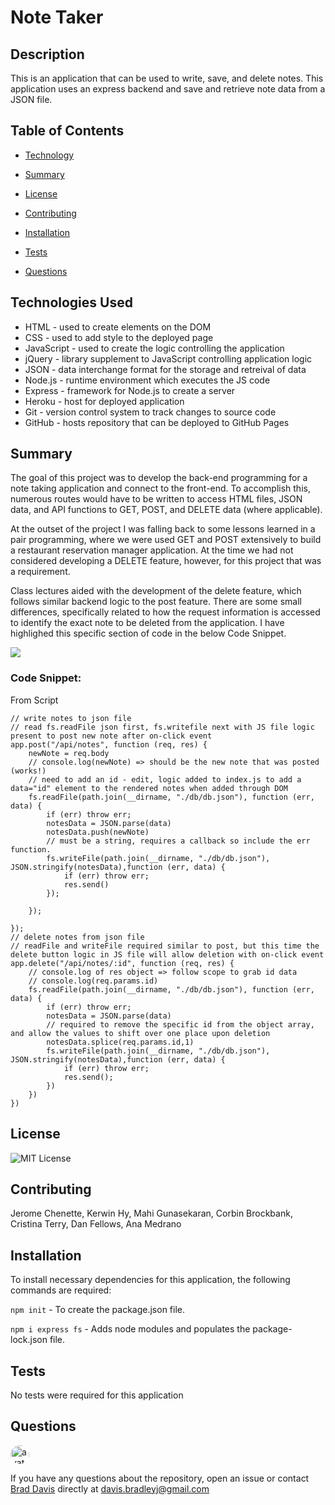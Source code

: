 # Note Taker

## Description

This is an  application that can be used to write, save, and delete notes. This application uses an express backend and save and retrieve note data from a JSON file.

## Table of Contents

  * [Technology](#Technology)

  * [Summary](#Summary)
  
  * [License](#License)
  
  * [Contributing](#Contributing)
  
  * [Installation](#Installation)
  
  * [Tests](#Tests)
  
  * [Questions](#Questions)

## Technologies Used
- HTML - used to create elements on the DOM
- CSS - used to add style to the deployed page
- JavaScript - used to create the logic controlling the application
- jQuery - library supplement to JavaScript controlling application logic
- JSON - data interchange format for the storage and retreival of data
- Node.js - runtime environment which executes the JS code
- Express - framework for Node.js to create a server
- Heroku - host for deployed application
- Git - version control system to track changes to source code
- GitHub - hosts repository that can be deployed to GitHub Pages

## Summary

The goal of this project was to develop the back-end programming for a note taking application and connect to the front-end.  To accomplish this, numerous routes would have to be written to access HTML files, JSON data, and API functions to GET, POST, and DELETE data (where applicable).

At the outset of the project I was falling back to some lessons learned in a pair programming, where we were used GET and POST extensively to build a restaurant reservation manager application.  At the time we had not considered developing a DELETE feature, however, for this project that was a requirement.

Class lectures aided with the development of the delete feature, which follows similar backend logic to the post feature.  There are some small differences, specifically related to how the request information is accessed to identify the exact note to be deleted from the application.  I have highlighed this specific section of code in the below Code Snippet.

<img src="https://github.com/davisbradleyj/note-taker/blob/master/note-taker-demo.gif">

### Code Snippet:

From Script
```
// write notes to json file
// read fs.readFile json first, fs.writefile next with JS file logic present to post new note after on-click event
app.post("/api/notes", function (req, res) {
    newNote = req.body
    // console.log(newNote) => should be the new note that was posted (works!)
    // need to add an id - edit, logic added to index.js to add a data="id" element to the rendered notes when added through DOM
    fs.readFile(path.join(__dirname, "./db/db.json"), function (err, data) {
        if (err) throw err;
        notesData = JSON.parse(data)
        notesData.push(newNote)
        // must be a string, requires a callback so include the err function.
        fs.writeFile(path.join(__dirname, "./db/db.json"), JSON.stringify(notesData),function (err, data) {
            if (err) throw err;
            res.send()
        });
        
    });
    
});
// delete notes from json file
// readFile and writeFile required similar to post, but this time the delete button logic in JS file will allow deletion with on-click event
app.delete("/api/notes/:id", function (req, res) {
    // console.log of res object => follow scope to grab id data
    // console.log(req.params.id)
    fs.readFile(path.join(__dirname, "./db/db.json"), function (err, data) {
        if (err) throw err;
        notesData = JSON.parse(data)
        // required to remove the specific id from the object array, and allow the values to shift over one place upon deletion
        notesData.splice(req.params.id,1)
        fs.writeFile(path.join(__dirname, "./db/db.json"), JSON.stringify(notesData),function (err, data) {
            if (err) throw err;
            res.send();
        })
    })
})

```

## License

![MIT License](https://img.shields.io/badge/license-MIT-blue.svg)

## Contributing

Jerome Chenette, Kerwin Hy, Mahi Gunasekaran, Corbin Brockbank, Cristina Terry, Dan Fellows, Ana Medrano

## Installation

To install necessary dependencies for this application, the following commands are required:

`npm init` - To create the package.json file.

`npm i express fs` - Adds node modules and populates the package-lock.json file.

## Tests

No tests were required for this application

## Questions

<img src="https://avatars2.githubusercontent.com/u/61176147?v=4" alt="avatar" style="border-radius: 16px" width="30">

If you have any questions about the repository, open an issue or contact [Brad Davis](https://api.github.com/users/davisbradleyj) directly at davis.bradleyj@gmail.com
